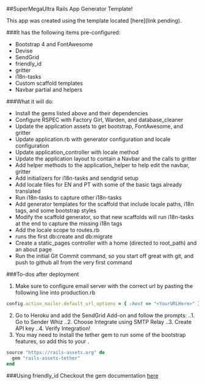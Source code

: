 ##SuperMegaUltra Rails App Generator Template!

This app was created using the template located [here](link pending).

###It has the following items pre-configured:
* Bootstrap 4 and FontAwesome
* Devise
* SendGrid
* friendly_id
* gritter
* i18n-tasks
* Custom scaffold templates
* Navbar partial and helpers

###What it will do:
* Install the gems listed above and their dependencies
* Configure RSPEC with Factory Girl, Warden, and database_cleaner
* Update the application assets to get bootstrap, FontAwesome, and gritter
* Update application.rb with generator configuration and locale configuration
* Update application_controller with locale method
* Update the application layout to contain a Navbar and the calls to gritter
* Add helper methods to the application_helper to help edit the navbar, gritter
* Add initializers for i18n-tasks and sendgrid setup
* Add locale files for EN and PT with some of the basic tags already translated
* Run i18n-tasks to capture other i18n-tasks
* Add generator templates for the scaffold that include locale paths, i18n tags, and some bootstrap styles
* Modify the scaffold generator, so that new scaffolds will run i18n-tasks at the end to capture the missing i18n tags
* Add the locale scope to routes.rb
* runs the first db:create and db:migrate
* Create a static_pages controller with a home (directed to root_path) and an about page
* Run the initial Git Commit command, so you start off great with git, and push to github all from the very first command

###To-dos after deployment

1. Make sure to configure email server with the correct url by pasting the following line into production.rb
```ruby
config.action_mailer.default_url_options = { :host => "<YourURLHere>" }
```

2. Go to Heroku and add the SendGrid Add-on and follow the prompts:
..1. Go to Sender Whiz
..2. Choose Integrate using SMTP Relay
..3. Create API key
..4. Verify Integration!
3. You may need to install the tether gem to run some of the bootstrap features, so add this to your .

```ruby
source "https://rails-assets.org" do
  gem "rails-assets-tether"
end
```

###Using friendly_id
Checkout the gem documentation [here](https://github.com/norman/friendly_id)
